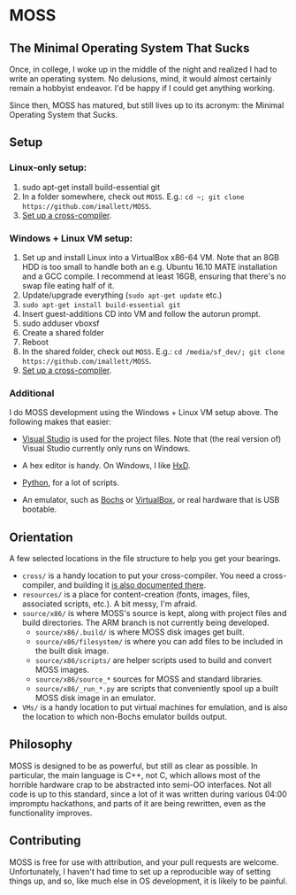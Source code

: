 # MOSS
## The Minimal Operating System That Sucks

Once, in college, I woke up in the middle of the night and realized I had to write an operating
system.  No delusions, mind, it would almost certainly remain a hobbyist endeavor.  I'd be happy
if I could get anything working.

Since then, MOSS has matured, but still lives up to its acronym: the Minimal Operating System
that Sucks.

## Setup

### Linux-only setup:

1. sudo apt-get install build-essential git
2. In a folder somewhere, check out `MOSS`.  E.g.:
`cd ~; git clone https://github.com/imallett/MOSS`.
3. [Set up a cross-compiler](cross/README.md).

### Windows + Linux VM setup:

1. Set up and install Linux into a VirtualBox x86-64 VM.  Note that an 8GB HDD is too small to
handle both an e.g. Ubuntu 16.10 MATE installation and a GCC compile.  I recommend at least 16GB,
ensuring that there's no swap file eating half of it.
2. Update/upgrade everything (`sudo apt-get update` etc.)
3. `sudo apt-get install build-essential git`
4. Insert guest-additions CD into VM and follow the autorun prompt.
5. sudo adduser <username> vboxsf
6. Create a shared folder
7. Reboot
8. In the shared folder, check out `MOSS`.  E.g.:
`cd /media/sf_dev/; git clone https://github.com/imallett/MOSS`.
9. [Set up a cross-compiler](cross/README.md).

### Additional

I do MOSS development using the Windows + Linux VM setup above.  The following makes that easier:

- [Visual Studio](https://www.visualstudio.com/) is used for the project files.  Note that (the
real version of) Visual Studio currently only runs on Windows.
- A hex editor is handy.  On Windows, I like [HxD](https://mh-nexus.de/en/hxd/).



- [Python](https://www.python.org/), for a lot of scripts.

- An emulator, such as [Bochs](http://bochs.sourceforge.net/) or
[VirtualBox](https://www.virtualbox.org/wiki/VirtualBox), or real hardware that is USB bootable.



## Orientation

A few selected locations in the file structure to help you get your bearings.

- `cross/` is a handy location to put your cross-compiler.  You need a cross-compiler, and building
it [is also documented there](cross/README.md).
- `resources/` is a place for content-creation (fonts, images, files, associated scripts, etc.).  A
bit messy, I'm afraid.
- `source/x86/` is where MOSS's source is kept, along with project files and build directories.
The ARM branch is not currently being developed.
  - `source/x86/.build/` is where MOSS disk images get built.
  - `source/x86/filesystem/` is where you can add files to be included in the built disk image.
  - `source/x86/scripts/` are helper scripts used to build and convert MOSS images.
  - `source/x86/source_*` sources for MOSS and standard libraries.
  - `source/x86/_run_*.py` are scripts that conveniently spool up a built MOSS disk image in an
emulator.
- `VMs/` is a handy location to put virtual machines for emulation, and is also the location to
which non-Bochs emulator builds output.

## Philosophy

MOSS is designed to be as powerful, but still as clear as possible.  In particular, the main
language is C++, not C, which allows most of the horrible hardware crap to be abstracted into
semi-OO interfaces.  Not all code is up to this standard, since a lot of it was written during
various 04:00 impromptu hackathons, and parts of it are being rewritten, even as the functionality
improves.

## Contributing

MOSS is free for use with attribution, and your pull requests are welcome.  Unfortunately, I
haven't had time to set up a reproducible way of setting things up, and so, like much else in
OS development, it is likely to be painful.

